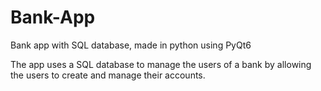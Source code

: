 # Bank-App
Bank app with SQL database, made in python using PyQt6

The app uses a SQL database to manage the users of a bank by allowing the users to create and manage their accounts.
